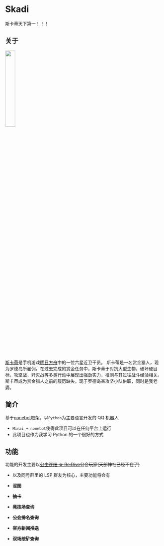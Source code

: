 # Skadi

斯卡蒂天下第一！！！

## 关于

<img src="https://img.moegirl.org.cn/common/2/22/Skadi_200813.jpg" width="25%">

[斯卡蒂](https://zh.moegirl.org.cn/%E6%98%8E%E6%97%A5%E6%96%B9%E8%88%9F:%E6%96%AF%E5%8D%A1%E8%92%82)是手机游戏[明日方舟](https://ak.hypergryph.com)中的一位六星近卫干员。
斯卡蒂是一名赏金猎人，现为罗德岛所雇佣。在过去完成的赏金任务中，斯卡蒂于对抗大型生物，破坏硬目标，攻坚战，歼灭战等多类行动中展现出强劲实力，推测与其过往战斗经验相关。斯卡蒂成为赏金猎人之前的履历缺失，现于罗德岛某攻坚小队供职，同时是我老婆。

## 简介

基于[nonebot](https://github.com/nonebot/nonebot)框架，以`Python`为主要语言开发的 QQ 机器人

- `Mirai + nonebot`使得此项目可以在任何平台上运行
- 此项目也作为我学习 Python 的一个很好的方式

## 功能

功能的开发主要以<del>[公主连结 ☆ Re:Dive](https://game.bilibili.com/pcr/pinzhuan/)公会玩家(天部神社已经不在了)</del>

- 以及同号群里的 LSP 群友为核心，主要功能将会有

- **涩图**
- ~~**抽卡**~~
- ~~**竞技场查询**~~
- ~~**公会排名查询**~~
- ~~**官方新闻推送**~~
- ~~**双场挖矿查询**~~
